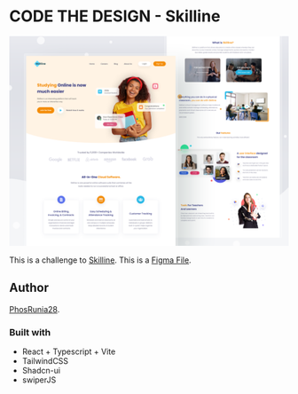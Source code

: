 # CODE THE DESIGN - Skilline

![Design preview for the Skilline challenge](./public/mockup.png)

This is a challenge to [Skilline](https://codedesign.dev/challenge/online-learning).
This is a [Figma File](https://www.figma.com/community/file/1029023791566203786/online-learning-landing-page).

## Author

[PhosRunia28](https://github.com/PhosRunia28).

### Built with

- React + Typescript + Vite
- TailwindCSS
- Shadcn-ui
- swiperJS
